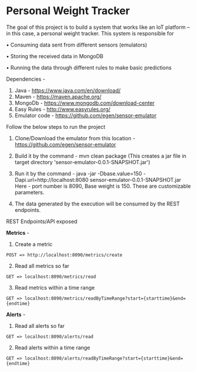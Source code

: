 # Personal Weight Tracker

The goal of this project is to build a system that works like an IoT platform – in this case, a personal weight tracker. This system is responsible for

•	Consuming data sent from different sensors (emulators)

•	Storing the received data in MongoDB

•	Running the data through different rules to make basic predictions

Dependencies - 
1. Java - https://www.java.com/en/download/
2. Maven - https://maven.apache.org/
3. MongoDb - https://www.mongodb.com/download-center
4. Easy Rules - http://www.easyrules.org/
5. Emulator code - https://github.com/egen/sensor-emulator


Follow the below steps to run the project

1. Clone/Download the emulator from this location - https://github.com/egen/sensor-emulator

2. Build it by the command - mvn clean package (This creates a jar file in target directory 'sensor-emulator-0.0.1-SNAPSHOT.jar')

3. Run it by the command - java -jar -Dbase.value=150 -Dapi.url=http://localhost:8080 sensor-emulator-0.0.1-SNAPSHOT.jar
    Here - port number is 8090, Base weight is 150. These are customizable parameters.
    
4. The data generated by the execution will be consumed by the REST endpoints.

REST Endpoints/API exposed

**Metrics** - 

1. Create a metric

`POST => http://localhost:8090/metrics/create`

2. Read all metrics so far

`GET => localhost:8090/metrics/read`

3. Read metrics within a time range

`GET => localhost:8090/metrics/readByTimeRange?start={starttime}&end={endtime}`

**Alerts** - 

1. Read all alerts so far

`GET => localhost:8090/alerts/read`

2. Read alerts within a time range

`GET => localhost:8090/alerts/readByTimeRange?start={starttime}&end={endtime}`

